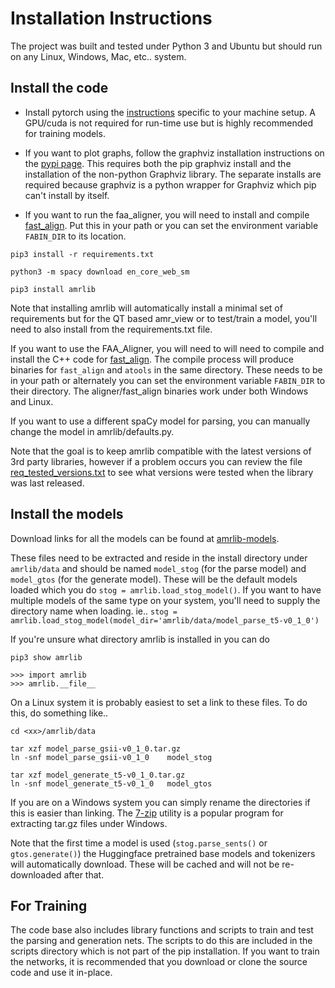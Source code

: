 # Installation Instructions

The project was built and tested under Python 3 and Ubuntu but should run on any Linux, Windows, Mac, etc.. system.


## Install the code

* Install pytorch using the [instructions](https://pytorch.org/) specific to your machine setup. A GPU/cuda is not required
for run-time use but is highly recommended for training models.

* If you want to plot graphs, follow the graphviz installation instructions on the [pypi page](https://pypi.org/project/graphviz/).
This requires both the pip graphviz install and the installation of the non-python Graphviz library.  The separate installs
are required because graphviz is a python wrapper for Graphviz which pip can't install by itself.

* If you want to run the faa_aligner, you will need to install and compile [fast_align](https://github.com/clab/fast_align).
Put this in your path or you can set the environment variable `FABIN_DIR` to its location.

`pip3 install -r requirements.txt`

`python3 -m spacy download en_core_web_sm`

`pip3 install amrlib`

Note that installing amrlib will automatically install a minimal set of requirements but for the QT based amr_view
or to test/train a model, you'll need to also install from the requirements.txt file.

If you want to use the FAA_Aligner, you will need to will need to compile and install the C++ code for
[fast_align](https://github.com/clab/fast_align).  The compile process will produce binaries for `fast_align`
and `atools` in the same directory. These needs to be in your path or alternately you can set the environment
variable `FABIN_DIR` to their directory.  The aligner/fast_align binaries work under both Windows and Linux.

If you want to use a different spaCy model for parsing, you can manually change the model in amrlib/defaults.py.

Note that the goal is to keep amrlib compatible with the latest versions of 3rd party libraries, however if a problem occurs you can
review the file [req_tested_versions.txt](https://github.com/bjascob/amrlib/blob/master/req_tested_versions.txt) to see
what versions were tested when the library was last released.


## Install the models

Download links for all the models can be found at [amrlib-models](https://github.com/bjascob/amrlib-models).

These files need to be extracted and reside in the install directory under `amrlib/data` and should be named
`model_stog` (for the parse model) and `model_gtos` (for the generate model).  These will be the default models
loaded which you do `stog = amrlib.load_stog_model()`.  If you want to have multiple models of the same type on
your system, you'll need to supply the directory name when loading.  ie..
`stog = amrlib.load_stog_model(model_dir='amrlib/data/model_parse_t5-v0_1_0')`

If you're unsure what directory
amrlib is installed in you can do
```
pip3 show amrlib
```
```
>>> import amrlib
>>> amrlib.__file__
```
On a Linux system it is probably easiest to set a link to these files.  To do this, do something like..
```
cd <xx>/amrlib/data

tar xzf model_parse_gsii-v0_1_0.tar.gz
ln -snf model_parse_gsii-v0_1_0    model_stog

tar xzf model_generate_t5-v0_1_0.tar.gz
ln -snf model_generate_t5-v0_1_0   model_gtos
```
If you are on a Windows system you can simply rename the directories if this is easier than linking.
The [7-zip](https://www.7-zip.org/) utility is a popular program for extracting tar.gz files under Windows.

Note that the first time a model is used (`stog.parse_sents()` or `gtos.generate()`) the Huggingface pretrained
base models and tokenizers will automatically download. These will be cached and will not be re-downloaded
after that.


## For Training

The code base also includes library functions and scripts to train and test the parsing and generation nets.
The scripts to do this are included in the scripts directory which is not part of the pip installation.
If you want to train the networks, it is recommended that you download or clone the source code and use it in-place.
